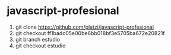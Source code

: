 # javascript-profesional

1. git clone https://github.com/platzi/javascript-profesional
2. git checkout ff1badc05e00be6bb018bf3e5705ba672e20821f
3. git branch estudio
4. git checkout estudio 

